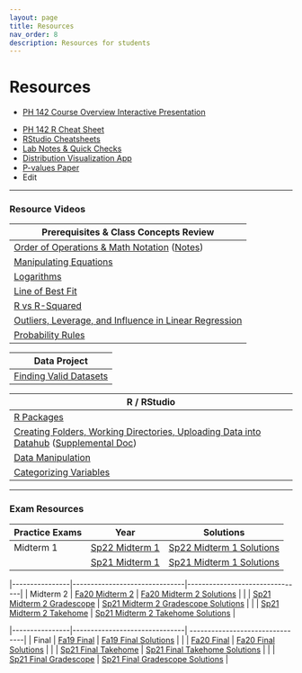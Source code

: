 ```yaml
---
layout: page
title: Resources
nav_order: 8
description: Resources for students
---
```

# Resources

- [PH 142 Course Overview Interactive Presentation](https://prezi.com/p/xpqdo6z9nbhw/learning-from-data/)
<!-- - [FAQs and Common Errors](https://ph142-ucb.github.io/sp22/faq/) -->
- [PH 142 R Cheat Sheet](https://docs.google.com/document/d/1mVhjngYDDcrlOvaBB5SfuKaU3O1btxZU45BOj0DXc48/edit#) 
- [RStudio Cheatsheets](https://www.rstudio.com/resources/cheatsheets/)
- [Lab Notes & Quick Checks](https://docs.google.com/document/d/1mzU-mUZRzfSP5I1XY0tTvm5EfVqJfd9EBZgEpLFlIzo/edit#heading=h.4im559r5sk9y)
- [Distribution Visualization App](https://geneho.shinyapps.io/oomphstat-v2/_w_ff2f84d7/_w_c7a34e2e/)
- [P-values Paper](https://www.amstat.org/asa/files/pdfs/p-valuestatement.pdf)
- Edit

<hr>

### Resource Videos

| Prerequisites & Class Concepts Review                                                                                                                               | 
|-------------------------------------------------------------------------------------------------------------------------------------------------------------------|
| [Order of Operations & Math Notation](https://www.youtube.com/watch?v=q169gG-f8NU) ([Notes](https://ph142-ucb.github.io/sp22/src/resource/review_math_nolan.pdf)) |
| [Manipulating Equations](https://www.youtube.com/watch?v=6zenzwW2iv8)                                                                                             |
| [Logarithms](https://www.youtube.com/watch?v=3Ygq9CqaNlA)                                                                                                         |
| [Line of Best Fit](https://www.youtube.com/watch?v=fQJCbrno2CQ)                                                                                                   |
| [R vs R-Squared](https://www.youtube.com/watch?v=WSFMBgEi3iw)                                                                                                     |
| [Outliers, Leverage, and Influence in Linear Regression](https://www.youtube.com/watch?v=_rHvQfwCQlg)                                                             |
| [Probability Rules](https://www.youtube.com/watch?v=phYMnGGT0Ro)                                                                                                  |

| Data Project                                      |
|---------------------------------------------------|
| [Finding Valid Datasets](https://www.youtube.com/watch?v=-W8aECcQ2dg)


| R / RStudio                                                                                                                                                                                                                     |
|---------------------------------------------------------------------------------------------------------------------------------------------------------------------------------------------------------------------------------|
| [R Packages](https://www.youtube.com/watch?v=FcnbaSm_vug)                                                                                                                                                                       |
| [Creating Folders, Working Directories, Uploading Data into Datahub](https://www.youtube.com/watch?v=iwRA5lI3XIM) ([Supplemental Doc](https://docs.google.com/document/d/1a00RtBiiaXoBKSk_2oStR6o7lmRe52PN6X6Mmr9vWrs/edit))    |
| [Data Manipulation](https://www.youtube.com/watch?v=96A0TuJ43hk)                                                                                                                                                                |
| [Categorizing Variables](https://youtu.be/wyJu6lX-2Vc)                                                                                                                                                                         |

<hr>

### Exam Resources

| Practice Exams | Year                          | Solutions                      |
|----------------|-------------------------------|--------------------------------|
| Midterm 1      | [Sp22 Midterm 1](https://ph142-ucb.github.io/sp23/src/resource/sp22_midterm_1.pdf) | [Sp22 Midterm 1 Solutions](https://ph142-ucb.github.io/sp23/src/resource/sp22_midterm_1_SOLUTIONS.pdf) |
|                | [Sp21 Midterm 1](https://ph142-ucb.github.io/sp23/src/resource/sp21_midterm_1.pdf) | [Sp21 Midterm 1 Solutions](https://ph142-ucb.github.io/sp23/src/resource/sp21_midterm_1_SOLUTIONS.pdf) |


|----------------|-------------------------------|--------------------------------|
| Midterm 2      | [Fa20 Midterm 2](https://ph142-ucb.github.io/sp23/src/resource/mt2_fa20.pdf) | [Fa20 Midterm 2 Solutions](https://ph142-ucb.github.io/sp23/src/resource/mt2_fa20_SOLUTIONS.pdf) |
|                | [Sp21 Midterm 2 Gradescope](https://ph142-ucb.github.io/sp23/src/resource/mt2_sp21_gradescope.pdf) | [Sp21 Midterm 2 Gradescope Solutions](https://ph142-ucb.github.io/sp23/src/resource/mt2_sp21_gradescope_SOLUTIONS.pdf) |
|                | [Sp21 Midterm 2 Takehome](https://ph142-ucb.github.io/sp23/src/resource/mt2_sp21_takehome.pdf) | [Sp21 Midterm 2 Takehome Solutions](https://ph142-ucb.github.io/sp23/src/resource/mt2_sp21_takehome_SOLUTIONS.pdf) |


|----------------|-------------------------------|
--------------------------------|
| Final          | [Fa19 Final](https://ph142-ucb.github.io/sp23/src/resource/final_fa19.pdf) | [Fa19 Final Solutions](https://ph142-ucb.github.io/sp23/src/resource/final_fa19_SOLUTIONS.pdf) |
|                | [Fa20 Final](https://ph142-ucb.github.io/sp23/src/resource/final_fa20.pdf) | [Fa20 Final Solutions](https://ph142-ucb.github.io/sp23/src/resource/final_fa20_SOLUTIONS.pdf) |
|                | [Sp21 Final Takehome](https://ph142-ucb.github.io/sp23/src/resource/final_sp21_takehome.pdf) | [Sp21 Final Takehome Solutions](https://ph142-ucb.github.io/sp23/src/resource/final_sp21_takehome_SOLUTIONS.pdf) |
|                | [Sp21 Final Gradescope](https://ph142-ucb.github.io/sp23/src/resource/final_sp21_timed.pdf) | [Sp21 Final Gradescope Solutions](https://ph142-ucb.github.io/sp23/src/resource/final_sp21_timed_SOLUTIONS.pdf) |


<!---
|------------|-------------------------------|--------------------------------|
| Final      | [Fa19 Final](https://ph142-ucb.github.io/fa21/src/resources/final/fa19_final.pdf) | [Fa19 Final Solutions](https://ph142-ucb.github.io/fa21/src/resources/final/fa19_final_sol.pdf) |
|            | [Sp19 Final](https://ph142-ucb.github.io/fa21/src/resources/final/sp19_final.pdf) | [Sp19 Final Solutions](https://ph142-ucb.github.io/fa21/src/resources/final/sp19_final_sol.pdf) |
|            | [Extra Practice Questions](https://ph142-ucb.github.io/fa21/src/resources/final/extra_practice_q.pdf) | [Extra Practice Questions Solutions](https://ph142-ucb.github.io/fa21/src/resources/final/extra_practice_q_sol.pdf) -->
